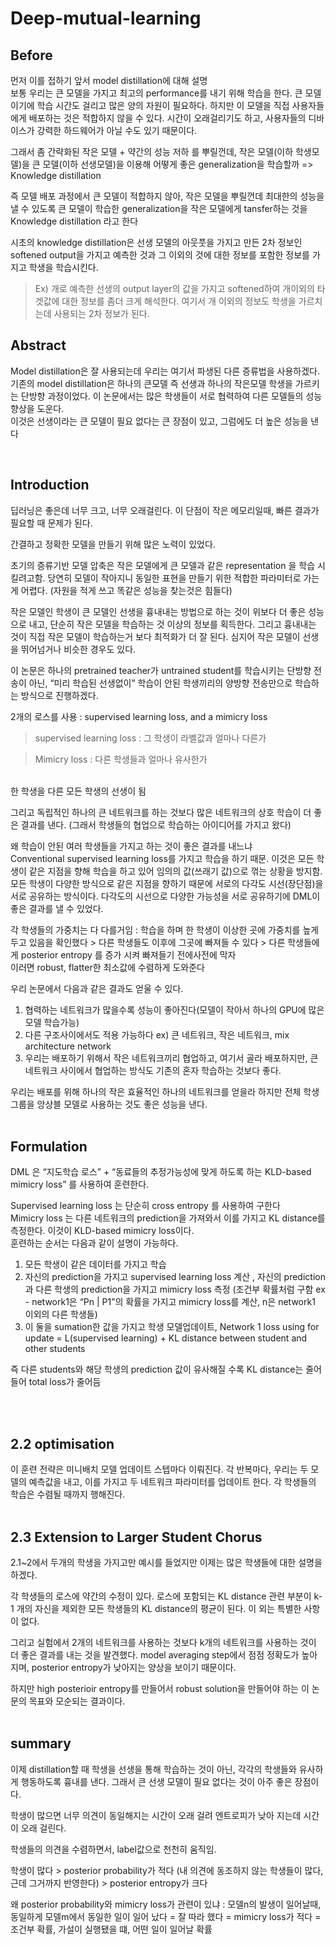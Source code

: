 # Deep-mutual-learning

## Before

먼저 이를 접하기 앞서 model distillation에 대해 설명 
<br/>
보통 우리는 큰 모델을 가지고 최고의 performance를 내기 위해 학습을 한다. 큰 모델이기에 학습 시간도 걸리고 많은 양의 자원이 필요하다. 하지만 이 모델을 직접 사용자들에게 배포하는 것은 적합하지 않을 수 있다. 시간이 오래걸리기도 하고, 사용자들의 디바이스가 강력한 하드웨어가 아닐 수도 있기 때문이다.
<br/>

그래서 좀 간략화된 작은 모델 + 약간의 성능 저하 를 뿌릴껀데, 작은 모델(이하 학생모델)을 큰 모델(이하 선생모델)을 이용해  어떻게 좋은 generalization을 학습할까 =>  Knowledge distillation 
<br/>

즉 모델 배포 과정에서 큰 모델이 적합하지 않아, 작은 모델을 뿌릴껀데 최대한의 성능을 낼 수 있도록 큰 모델이 학습한 generalization을 작은 모델에게 tansfer하는 것을 Knowledge distillation 라고 한다
<br/>

시초의 knowledge distillation은 선생 모델의 아웃풋을 가지고 만든 2차 정보인 softened output을 가지고 예측한 것과 그 이외의 것에 대한 정보를 포함한 정보를 가지고 학생을 학습시킨다.
<br/>
> Ex) 개로 예측한 선생의 output layer의 값을 가지고 softened하여 개이외의 타겟값에 대한 정보를 좀더 크게 해석한다. 여기서 개 이외의 정보도 학생을 가르치는데 사용되는 2차 정보가 된다.




## Abstract

Model distillation은 잘 사용되는데 우리는 여기서 파생된 다른 증류법을 사용하겠다.
<br/>
기존의 model distillation은 하나의 큰모델 즉 선생과 하나의 작은모델 학생을 가르키는 단방향 과정이었다.
이 논문에서는 많은 학생들이 서로 협력하여 다른 모델들의 성능향상을 도운다.
<br/>
이것은 선생이라는 큰 모델이 필요 없다는 큰 장점이 있고, 그럼에도 더 높은 성능을 낸다

<br/>

## Introduction

딥러닝은 좋은데 너무 크고, 너무 오래걸린다. 이 단점이 작은 메모리일때, 빠른 결과가 필요할 때 문제가 된다.
<br/>

간결하고 정확한 모델을 만들기 위해 많은 노력이 있었다.
<br/>

초기의 증류기반 모델 압축은 작은 모델에게 큰 모델과 같은 representation 을 학습 시킬려고함. 당연히 모델이 작아지니 동일한 표현을 만들기 위한 적합한 파라미터로 가는게 어렵다. (자원을 적게 쓰고 똑같은 성능을 찾는것은 힘들다)
<br/>

작은 모델인 학생이 큰 모델인 선생을 흉내내는 방법으로 하는 것이 위보다 더 좋은 성능으로 내고, 단순히 작은 모델을 학습하는 것 이상의 정보를 획득한다.
그리고 흉내내는 것이 직접 작은 모델이 학습하는거 보다 최적화가 더 잘 된다. 심지어 작은 모델이 선생을 뛰어넘거나 비슷한 경우도 있다.
<br/>

이 논문은 하나의 pretrained teacher가 untrained student를 학습시키는 단방향 전송이 아닌, 
“미리 학습된 선생없이” 학습이 안된 학생끼리의 양방향 전송만으로 학습하는 방식으로 진행하겠다.
<br/>

2개의 로스를 사용 : supervised learning loss, and a mimicry loss
<br/>

> supervised learning loss : 그 학생이 라벨값과 얼마나 다른가

> Mimicry loss : 다른 학생들과 얼마나 유사한가

<br/>
한 학생을 다른 모든 학생의 선생이 됨

<br/>

그리고 독립적인 하나의 큰 네트워크를 하는 것보다 많은 네트워크의 상호 학습이 더 좋은 결과를 낸다.
(그래서 학생들의 협업으로 학습하는 아이디어를 가지고 왔다)
<br/>

왜 학습이 안된 여러 학생들을 가지고 하는 것이 좋은 결과를 내느냐
<br/>
Conventional supervised learning loss를 가지고 학습을 하기 때문. 이것은 모든 학생이 같은 지점을 향해 학습을 하고 있어 임의의 값(쓰래기 값)으로 꺾는 상황을 방지함. 모든 학생이 다양한 방식으로 같은 지점을 향하기 때문에 서로의 다각도 시선(장단점)을 서로 공유하는 방식이다.
다각도의 시선으로 다양한 가능성을 서로 공유하기에 DML이 좋은 결과를 낼 수 있었다.
<br/>

각 학생들의 가중치는 다 다를거임 : 학습을 하며 한 학생이 이상한 곳에 가중치를 높게 두고 있음을 확인했다 > 다른 학생들도 이후에 그곳에 빠져들 수 있다 > 다른 학생들에게 posterior entropy 를 증가 시켜 빠져들기 전에사전에 막자
<br/>
이러면 robust, flatter한 최소값에 수렴하게 도와준다
<br/>


우리 논문에서 다음과 같은 결과도 얻울 수 있다.
<br/>
1. 협력하는 네트워크가 많을수록 성능이 좋아진다(모델이 작아서 하나의 GPU에 많은 모델 학습가능)
2. 다른 구조사이에서도 적용 가능하다 ex) 큰 네트워크, 작은 네트워크, mix architecture network
3. 우리는 배포하기 위해서 작은 네트워크끼리 협업하고, 여기서 골라 배포하지만, 큰 네트워크 사이에서 협업하는 방식도 기존의 혼자 학습하는 것보다 좋다.

우리는 배포를 위해 하나의 작은 효율적인 하나의 네트워크를 얻을라 하지만 전체 학생그룹을 앙상블 모델로 사용하는 것도 좋은 성능을 낸다.
<br/>
<br/>


## Formulation

DML 은 “지도학습 로스” + “동료들의 추정가능성에 맞게 하도록 하는 KLD-based mimicry loss” 를 사용하여 훈련한다.
<br/>

Supervised learning loss 는 단순히 cross entropy 를 사용하여 구한다
<br/>
Mimicry loss 는 다른 네트워크의 prediction을 가져와서 이를 가지고 KL distance를 측정한다. 이것이 KLD-based mimicry loss이다.
<br/>
훈련하는 순서는 다음과 같이 설명이 가능하다.

1. 모든 학생이 같은 데이터를 가지고 학습
2. 자신의 prediction을 가지고 supervised learning loss 계산 , 자신의 prediction과 다른 학생의 prediction을 가지고 mimicry loss 측정 (조건부 확률처럼 구함  ex - network1은 “Pn | P1”의 확률을 가지고 mimicry loss를 계산, n은 network1 이외의 다른 학생들)
3. 이 둘을 sumation한 값을 가지고 학생 모델업데이트, Network 1 loss using for update  = L(supervised learning) + KL distance between student and other students

즉 다른 students와 해당 학생의 prediction 값이 유사해질 수록 KL distance는 줄어들어 total loss가 줄어듬



<br/>
<br/>

## 2.2 optimisation


이 훈련 전략은 미니배치 모델 업데이트 스텝마다 이뤄진다. 각 반복마다,  우리는 두 모델의 예측값을 내고, 이를 가지고 두 네트워크 파라미터를 업데이트 한다. 각 학생들의 학습은 수렴될 때까지 행해진다.
<br/><br/>

## 2.3 Extension to Larger Student Chorus

2.1~2에서 두개의 학생을 가지고만 예시를 들었지만 이제는 많은 학생들에 대한 설명을 하겠다.
<br/>

각 학생들의 로스에 약간의 수정이 있다. 로스에 포함되는 KL distance 관련 부분이 k-1 개의  자신을 제외한 모든 학생들의 KL distance의 평균이 된다. 이 외는 특별한 사항이 없다.
<br/>

그리고 실험에서 2개의 네트워크를 사용하는 것보다 k개의 네트워크를 사용하는 것이 더 좋은 결과를 내는 것을 발견했다.  model averaging step에서 점점 정확도가 높아지며, posterior entropy가 낮아지는 양상을 보이기 때문이다. 
<br/>

하지만 high posterioir entropy를 만들어서 robust solution을 만들어야 하는 이 논문의 목표와 모순되는 결과이다.
<br/><br/>



## summary

이제 distillation할 때 학생을 선생을 통해 학습하는 것이 아닌, 각각의 학생들와 유사하게 행동하도록 흉내를 낸다. 그래서 큰 선생 모델이 필요 없다는 것이 아주 좋은 장점이다. <br/>

학생이 많으면 너무 의견이 동일해지는 시간이 오래 걸려 엔트로피가 낮아 지는데 시간이 오래 걸린다.<br/>

학생들의 의견을 수렴하면서, label값으로 천천히 움직임.


학생이 많다 > posterior probability가 적다 (내 의견에 동조하지 않는 학생들이 많다, 근데 그거까지 반영한다) > posterior entropy가 크다
 

왜 posterior probability와 mimicry loss가 관련이 있냐 : 모델n의 발생이 일어날때, 동일하게 모델m에서 동일한 일이 일어 났다 = 잘 따라 했다 = mimicry loss가 적다 = 조건부 확률, 가설이 실행됐을 떄, 어떤 일이 일어날 확률
